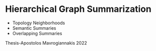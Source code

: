# Hierarchical Graph Summarization

- Topology Neighborhoods
- Semantic Summaries
- Overlapping Summaries


Thesis-Apostolos Mavrogiannakis 2022

